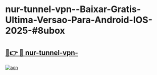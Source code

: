 # nur-tunnel-vpn--Baixar-Gratis-Ultima-Versao-Para-Android-IOS-2025-#8ubox

# <h2><a href="https://ainizakaria.my?title=nur-tunnel-vpn-&ref=24M">🔗👉 🔴 nur-tunnel-vpn-</a></h2>

[![acn](https://github.com/user-attachments/assets/0f9c940e-d8b0-45ae-aac7-cd30a18b3e1c)](https://ainizakaria.my?title=nur-tunnel-vpn-&ref=24M)

